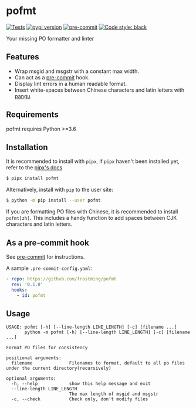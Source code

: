 # pofmt

[![Tests](https://github.com/frostming/pofmt/workflows/Tests/badge.svg)](https://github.com/frostming/pofmt/actions?query=workflow%3Aci)
[![pypi version](https://img.shields.io/pypi/v/pofmt.svg)](https://pypi.org/project/pofmt/)
[![pre-commit](https://img.shields.io/badge/pre--commit-enabled-brightgreen?logo=pre-commit&logoColor=white)](https://github.com/pre-commit/pre-commit)
[![Code style: black](https://img.shields.io/badge/code%20style-black-000000.svg)](https://github.com/psf/black)

Your missing PO formatter and linter

## Features

- Wrap msgid and msgstr with a constant max width.
- Can act as a [pre-commit](https://pre-commit.com/) hook.
- Display lint errors in a human readable format.
- Insert white-spaces between Chinese characters and latin letters with [pangu](https://github.com/vinta/pangu.py)

## Requirements

pofmt requires Python >=3.6

## Installation

It is recommended to install with `pipx`, if `pipx` haven't been installed yet, refer to the [pipx's docs](https://github.com/pipxproject/pipx)

```bash
$ pipx install pofmt
```

Alternatively, install with `pip` to the user site:

```bash
$ python -m pip install --user pofmt
```

If you are formatting PO files with Chinese, it is recommended to install `pofmt[zh]`. This includes
a handy function to add spaces between CJK characters and latin letters.

## As a pre-commit hook

See [pre-commit](https://pre-commit.com/) for instructions.

A sample `.pre-commit-config.yaml`:

```yaml
- repo: https://github.com/frostming/pofmt
  rev: '0.1.0'
  hooks:
    - id: pofmt
```

## Usage

```
USAGE: pofmt [-h] [--line-length LINE_LENGTH] [-c] [filename ...]
       python -m pofmt [-h] [--line-length LINE_LENGTH] [-c] [filename ...]

Format PO files for consistency

positional arguments:
  filename              Filenames to format, default to all po files under the current directory(recursively)

optional arguments:
  -h, --help            show this help message and exit
  --line-length LINE_LENGTH
                        The max length of msgid and msgstr
  -c, --check           Check only, don't modify files
```
